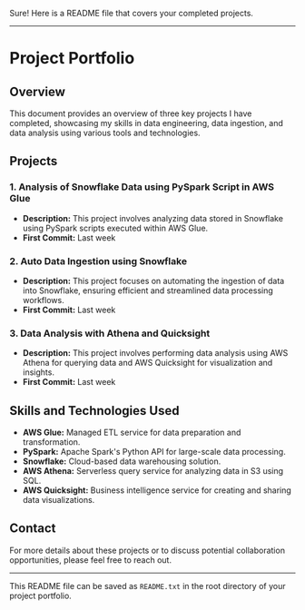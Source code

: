 Sure! Here is a README file that covers your completed projects.

---

# Project Portfolio

## Overview
This document provides an overview of three key projects I have completed, showcasing my skills in data engineering, data ingestion, and data analysis using various tools and technologies.

## Projects

### 1. Analysis of Snowflake Data using PySpark Script in AWS Glue
- **Description:** This project involves analyzing data stored in Snowflake using PySpark scripts executed within AWS Glue.
- **First Commit:** Last week

### 2. Auto Data Ingestion using Snowflake
- **Description:** This project focuses on automating the ingestion of data into Snowflake, ensuring efficient and streamlined data processing workflows.
- **First Commit:** Last week

### 3. Data Analysis with Athena and Quicksight
- **Description:** This project involves performing data analysis using AWS Athena for querying data and AWS Quicksight for visualization and insights.
- **First Commit:** Last week

## Skills and Technologies Used
- **AWS Glue:** Managed ETL service for data preparation and transformation.
- **PySpark:** Apache Spark's Python API for large-scale data processing.
- **Snowflake:** Cloud-based data warehousing solution.
- **AWS Athena:** Serverless query service for analyzing data in S3 using SQL.
- **AWS Quicksight:** Business intelligence service for creating and sharing data visualizations.

## Contact
For more details about these projects or to discuss potential collaboration opportunities, please feel free to reach out.

---

This README file can be saved as `README.txt` in the root directory of your project portfolio.
